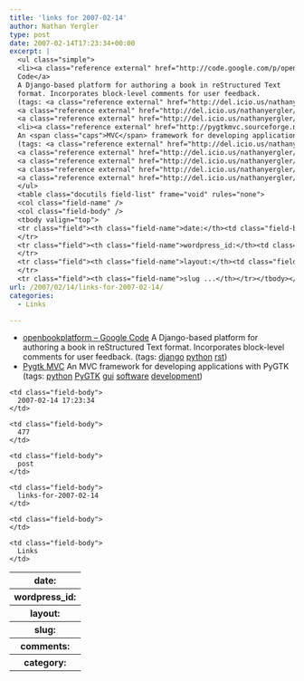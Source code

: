 ```yaml
---
title: 'links for 2007-02-14'
author: Nathan Yergler
type: post
date: 2007-02-14T17:23:34+00:00
excerpt: |
  <ul class="simple">
  <li><a class="reference external" href="http://code.google.com/p/openbookplatform/">openbookplatform – Google
  Code</a>
  A Django-based platform for authoring a book in reStructured Text
  format. Incorporates block-level comments for user feedback.
  (tags: <a class="reference external" href="http://del.icio.us/nathanyergler/django">django</a>
  <a class="reference external" href="http://del.icio.us/nathanyergler/python">python</a>
  <a class="reference external" href="http://del.icio.us/nathanyergler/rst">rst</a>)</li>
  <li><a class="reference external" href="http://pygtkmvc.sourceforge.net/">Pygtk <span class="caps">MVC</span></a>
  An <span class="caps">MVC</span> framework for developing applications with PyGTK
  (tags: <a class="reference external" href="http://del.icio.us/nathanyergler/python">python</a>
  <a class="reference external" href="http://del.icio.us/nathanyergler/PyGTK">PyGTK</a>
  <a class="reference external" href="http://del.icio.us/nathanyergler/gui">gui</a>
  <a class="reference external" href="http://del.icio.us/nathanyergler/software">software</a>
  <a class="reference external" href="http://del.icio.us/nathanyergler/development">development</a>)</li>
  </ul>
  <table class="docutils field-list" frame="void" rules="none">
  <col class="field-name" />
  <col class="field-body" />
  <tbody valign="top">
  <tr class="field"><th class="field-name">date:</th><td class="field-body">2007-02-14 17:23:34</td>
  </tr>
  <tr class="field"><th class="field-name">wordpress_id:</th><td class="field-body">477</td>
  </tr>
  <tr class="field"><th class="field-name">layout:</th><td class="field-body">post</td>
  </tr>
  <tr class="field"><th class="field-name">slug ...</th></tr></tbody></table>
url: /2007/02/14/links-for-2007-02-14/
categories:
  - Links

---
```

<ul class="simple">
  <li>
    <a class="reference external" href="http://code.google.com/p/openbookplatform/">openbookplatform – Google Code</a> A Django-based platform for authoring a book in reStructured Text format. Incorporates block-level comments for user feedback. (tags: <a class="reference external" href="http://del.icio.us/nathanyergler/django">django</a> <a class="reference external" href="http://del.icio.us/nathanyergler/python">python</a> <a class="reference external" href="http://del.icio.us/nathanyergler/rst">rst</a>)
  </li>
  <li>
    <a class="reference external" href="http://pygtkmvc.sourceforge.net/">Pygtk <span class="caps">MVC</span></a> An <span class="caps">MVC</span> framework for developing applications with PyGTK (tags: <a class="reference external" href="http://del.icio.us/nathanyergler/python">python</a> <a class="reference external" href="http://del.icio.us/nathanyergler/PyGTK">PyGTK</a> <a class="reference external" href="http://del.icio.us/nathanyergler/gui">gui</a> <a class="reference external" href="http://del.icio.us/nathanyergler/software">software</a> <a class="reference external" href="http://del.icio.us/nathanyergler/development">development</a>)
  </li>
</ul>

<table class="docutils field-list" frame="void" rules="none">
  <col class="field-name" /> <col class="field-body" /> <tr class="field">
    <th class="field-name">
      date:
    </th>

    <td class="field-body">
      2007-02-14 17:23:34
    </td>
  </tr>

  <tr class="field">
    <th class="field-name">
      wordpress_id:
    </th>

    <td class="field-body">
      477
    </td>
  </tr>

  <tr class="field">
    <th class="field-name">
      layout:
    </th>

    <td class="field-body">
      post
    </td>
  </tr>

  <tr class="field">
    <th class="field-name">
      slug:
    </th>

    <td class="field-body">
      links-for-2007-02-14
    </td>
  </tr>

  <tr class="field">
    <th class="field-name">
      comments:
    </th>

    <td class="field-body">
    </td>
  </tr>

  <tr class="field">
    <th class="field-name">
      category:
    </th>

    <td class="field-body">
      Links
    </td>
  </tr>
</table>